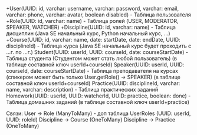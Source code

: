 +User(UUID: id, varchar: username, varchar: password, varchar: email, varchar: phone, varchar: avatar, boolean disabled) - Таблица пользователя
+Role(UUID: id, varchar: name) - Таблица ролей (USER, MODERATOR, SPEAKER, WATCHER)
+Discipline(UUID: id, varchar: name) - Таблица дисциплин (Java SE начальный курс, Python начальный курс, ...)
+Course(UUID: id, varchar: name, date: startDate, date: endDate, UUID: disciplineId) - Таблица курса (Java SE начальный курс будет проходить с ...г. по ...г.)
Student(UUID: userId, UUID: courseId, date: courseStartDate) -  Таблица студента (Студентом может стать любой пользователь) (в таблице составной ключ userId+courseId)
Speaker(UUID: userId, UUID: courseId, date: courseStartDate) - Таблица преподавателя на курсах (спикером может быть только User.getRole() -> SPEAKER) (в таблице составной ключ userId+courseId)
Practice(UUID: disciplineId, varchar: name, varchar: description) - Таблица практических заданий
Homework(UUID: userId, UUID: watcherId, UUID: practice, boolean: done) - Таблица домашних заданий (в таблице составной ключ userId+practice)

Связи:
User -> Role (ManyToMany) - доп таблица UserRoles (UUID: userId, UUID: roleId)
Discipline -> Course (OneToMany)
Discipline -> Practice (OneToMany)